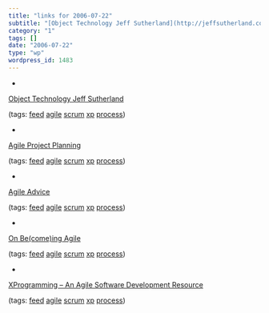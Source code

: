```yaml
---
title: "links for 2006-07-22"
subtitle: "[Object Technology Jeff Sutherland](http://jeffsutherland.com/rss.xml)"
category: "1"
tags: []
date: "2006-07-22"
type: "wp"
wordpress_id: 1483
---
```

- 
[Object Technology Jeff Sutherland](http://jeffsutherland.com/rss.xml)

(tags: [feed](http://del.icio.us/pitosalas/feed) [agile](http://del.icio.us/pitosalas/agile) [scrum](http://del.icio.us/pitosalas/scrum) [xp](http://del.icio.us/pitosalas/xp) [process](http://del.icio.us/pitosalas/process))

- 
[Agile Project Planning](http://feeds.feedburner.com/AgileProjectPlanning)

(tags: [feed](http://del.icio.us/pitosalas/feed) [agile](http://del.icio.us/pitosalas/agile) [scrum](http://del.icio.us/pitosalas/scrum) [xp](http://del.icio.us/pitosalas/xp) [process](http://del.icio.us/pitosalas/process))

- 
[Agile Advice](http://www.agileadvice.com/index.rdf)

(tags: [feed](http://del.icio.us/pitosalas/feed) [agile](http://del.icio.us/pitosalas/agile) [scrum](http://del.icio.us/pitosalas/scrum) [xp](http://del.icio.us/pitosalas/xp) [process](http://del.icio.us/pitosalas/process))

- 
[On Be(come)ing Agile](http://feeds.feedburner.com/theagileblog/kvkb)

(tags: [feed](http://del.icio.us/pitosalas/feed) [agile](http://del.icio.us/pitosalas/agile) [scrum](http://del.icio.us/pitosalas/scrum) [xp](http://del.icio.us/pitosalas/xp) [process](http://del.icio.us/pitosalas/process))

- 
[XProgramming – An Agile Software Development Resource](http://www.xprogramming.com/feed.xml)

(tags: [feed](http://del.icio.us/pitosalas/feed) [agile](http://del.icio.us/pitosalas/agile) [scrum](http://del.icio.us/pitosalas/scrum) [xp](http://del.icio.us/pitosalas/xp) [process](http://del.icio.us/pitosalas/process))
